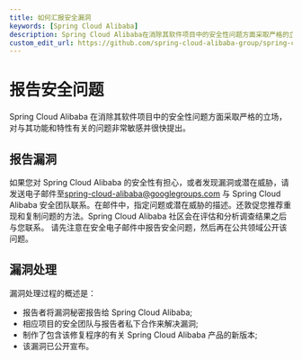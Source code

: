 ```yaml
---
title: 如何汇报安全漏洞
keywords: [Spring Cloud Alibaba]
description: Spring Cloud Alibaba在消除其软件项目中的安全性问题方面采取严格的立场，对与其功能和特性有关的问题非常敏感并很快提出。
custom_edit_url: https://github.com/spring-cloud-alibaba-group/spring-cloud-alibaba-group.github.io/blob/main/i18n/zh-cn/docusaurus-plugin-content-docs/current/developers/contributor-guide/reporting-security-issues_dev.md
---
```


# 报告安全问题

Spring Cloud Alibaba 在消除其软件项目中的安全性问题方面采取严格的立场，对与其功能和特性有关的问题非常敏感并很快提出。

## 报告漏洞

如果您对 Spring Cloud Alibaba 的安全性有担心，或者发现漏洞或潜在威胁，请发送电子邮件至[spring-cloud-alibaba@googlegroups.com](mailto:spring-cloud-alibaba@googlegroups.com)
与 Spring Cloud Alibaba 安全团队联系。在邮件中，指定问题或潜在威胁的描述。还敦促您推荐重现和复制问题的方法。Spring Cloud Alibaba 社区会在评估和分析调查结果之后与您联系。 请先注意在安全电子邮件中报告安全问题，然后再在公共领域公开该问题。  

## 漏洞处理  

漏洞处理过程的概述是：

*   报告者将漏洞秘密报告给 Spring Cloud Alibaba;
*   相应项目的安全团队与报告者私下合作来解决漏洞;
*   制作了包含该修复程序的有关 Spring Cloud Alibaba 产品的新版本;
*   该漏洞已公开宣布。

